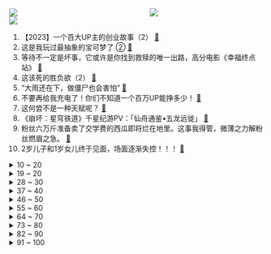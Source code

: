 <div >
	<a style="float:left;width:55%;" href = "https://github.com/anuraghazra/github-readme-stats">
	 <img src = "https://github-readme-stats.vercel.app/api?username=iuuuuuaena&theme=buefy&show_icons=true"/>
	</a>
	<a  style="float:right;width:45%" href = "https://github.com/anuraghazra/github-readme-stats">
	 <img  src="https://github-readme-stats.vercel.app/api/top-langs/?username=anuraghazra&layout=compact"/>
	</a>
	</div>

[![](https://img.shields.io/badge/jxd-@jxdgogogo.xyz-yellowgreen.svg)](https://www.jxdgogogo.xyz)<br>
1. 【2023】一个百大UP主的创业故事（2） [:link:](//www.bilibili.com/video/BV17u411E7UK) <br>
2. 这是我玩过最抽象的宝可梦了 ② [:link:](//www.bilibili.com/video/BV16p4y1K7CF) <br>
3. 等待不一定是坏事，它或许是你找到救赎的唯一出路，高分电影《幸福终点站》 [:link:](//www.bilibili.com/video/BV1pG411o7jy) <br>
4. 这该死的胜负欲（2） [:link:](//www.bilibili.com/video/BV15N4y1o7CT) <br>
5. “大雨还在下，做僵尸也会害怕” [:link:](//www.bilibili.com/video/BV1d8411Q76i) <br>
6. 不要再给我充电了！你们不知道一个百万UP能挣多少！ [:link:](//www.bilibili.com/video/BV19N411B7mS) <br>
7. 这何尝不是一种天赋呢？ [:link:](//www.bilibili.com/video/BV1PN411z7Dd) <br>
8. 《崩坏：星穹铁道》千星纪游PV：「仙舟通鉴•五龙远徙」 [:link:](//www.bilibili.com/video/BV1nu4y1D7Ex) <br>
9. 粉丝六万斤准备卖了交学费的西瓜即将烂在地里。这事我得管，微薄之力解粉丝燃眉之急。 [:link:](//www.bilibili.com/video/BV18u4y1X7b6) <br>
10. 2岁儿子和1岁女儿终于见面，场面逐渐失控！！！ [:link:](//www.bilibili.com/video/BV1ah4y1U7ye) <br>
<details>
<summary>10 ~ 20</summary>

11. 《逃出大英博物馆》预告片来啦～ [:link:](//www.bilibili.com/video/BV1594y167Ea) <br>
12. 自律即自由 [:link:](//www.bilibili.com/video/BV1zp4y1K7PX) <br>
13. 各地博物馆的显眼包！ [:link:](//www.bilibili.com/video/BV1Vu411E7Ed) <br>
14. 我，苏东坡，人生再难，不过八万餐 [:link:](//www.bilibili.com/video/BV1Wu411N7yn) <br>
15. ”我们这一辈子的终极目标，到底是什么？“ [:link:](//www.bilibili.com/video/BV1BF411C7fd) <br>
16. 【RemRem/在这个瞬间】(四）“对不起，新之助，我可能，真的不是你爸爸” [:link:](//www.bilibili.com/video/BV1TF411y7xy) <br>
17. 小潮team走向了国际化！ [:link:](//www.bilibili.com/video/BV1iz4y1M7rJ) <br>
18. 你们一定看过的广告小游戏，我全下载了！ [:link:](//www.bilibili.com/video/BV1hj411q7Yv) <br>
19. 订书钉做的坦克～          履带可动，炮台可动，重机枪可动，有天线，履带和炮台设计了限位孔，不会乱滑，不会掉 [:link:](//www.bilibili.com/video/BV1Hp4y1E7iA) <br>
</details>
<details>
<summary>19 ~ 20</summary>

20. 给小潮院长当助理是一种什么体验？（小潮team打工记） [:link:](//www.bilibili.com/video/BV1Gj41127qW) <br>
21. 大家不喜欢国花牡丹？ [:link:](//www.bilibili.com/video/BV1Yr4y1X7aS) <br>
22. 疯狂动物城2：重返动物城 [:link:](//www.bilibili.com/video/BV1Am4y1u7tm) <br>
23. 赵子龙七进七出救阿斗！赵子龙长坂坡救阿斗 [:link:](//www.bilibili.com/video/BV1uG411Z7YL) <br>
24. 【黑神话】天 道 超 僧 [:link:](//www.bilibili.com/video/BV1Ch4y1U7za) <br>
25. 【时代少年团】「造夏」音乐分享会 [:link:](//www.bilibili.com/video/BV1594y167QC) <br>
26. 挪威人竟然把剩菜做成了盲盒！50元一份！里面都有什么？ [:link:](//www.bilibili.com/video/BV1RN4y197D9) <br>
27. 猫 和 老 鼠 诚 不 欺 我 ！ [:link:](//www.bilibili.com/video/BV1kh4y1276k) <br>
28. 有内鬼，可惜是来搞笑的！ [:link:](//www.bilibili.com/video/BV18p4y1K7Hp) <br>
</details>
<details>
<summary>28 ~ 30</summary>

29. 我以为我拯救的是我的娃娃亲女孩，其实我拯救的是一个禁锢的灵魂。 [:link:](//www.bilibili.com/video/BV1ip4y1P7Hd) <br>
30. 日本排放核污水，我们需要囤盐吗？ [:link:](//www.bilibili.com/video/BV1TF411y7Sq) <br>
31. 探秘全中国最贵意大利餐厅！一顿饭1.5w，到底吃了什么？ [:link:](//www.bilibili.com/video/BV1S14y117iN) <br>
32. 掏垃圾桶的大浣熊 [:link:](//www.bilibili.com/video/BV1su4y1e7Ct) <br>
33. 好好好！大的真要来了！2023年10月新番导视！【泛式】 [:link:](//www.bilibili.com/video/BV17z4y1M76T) <br>
34. 第一次演变态，演的不好，希望大家见谅！ [:link:](//www.bilibili.com/video/BV1KP411W7x9) <br>
35. 你们尽管做！塔斯汀那边我去解释...【中国汉堡】 [:link:](//www.bilibili.com/video/BV1oz4y1T7jW) <br>
36. 【4K 极致卡点】致敬！截拳道&五形拳 这就是奥特格斗天花板 [:link:](//www.bilibili.com/video/BV1wN4y1R7N6) <br>
37. 回来了！都回来了！2023年十月新番导视推荐 [:link:](//www.bilibili.com/video/BV1pG411d7wp) <br>
</details>
<details>
<summary>37 ~ 40</summary>

38. 久等了，你们这些…傻瓜（语气很温柔） [:link:](//www.bilibili.com/video/BV128411Q72R) <br>
39. 汉语言&英专&数学现状 [:link:](//www.bilibili.com/video/BV1Yr4y1X7Rp) <br>
40. 日本留学生：我只学会了这个！ [:link:](//www.bilibili.com/video/BV1dp4y177vQ) <br>
41. 脸盲？难懂？看前划重点！ 一刷弄懂诺兰新片《奥本海默》！【有备而来】01 [:link:](//www.bilibili.com/video/BV1Uw411Q7xa) <br>
42. 推理大师晚年巨作，涉及10条人命的神秘谋杀，牵扯到伦理和奇情 [:link:](//www.bilibili.com/video/BV15u411N71B) <br>
43. 分享你们军训爆笑的故事！ [:link:](//www.bilibili.com/video/BV14u4y1i7zV) <br>
44. 【全网独家】沈阳大街秘闻录 [:link:](//www.bilibili.com/video/BV1uG411d75i) <br>
45. 《明日方舟》× 中国国家地理 合作宣传PV [:link:](//www.bilibili.com/video/BV1Wu4y1D7ww) <br>
46. 《重返未来：1999》1.3版本PV：行至摩卢旁卡 [:link:](//www.bilibili.com/video/BV1hV41137Lv) <br>
</details>
<details>
<summary>46 ~ 50</summary>

47. 男爵新作：《一个男人决定卖房时》！ [:link:](//www.bilibili.com/video/BV1Ej411q7vh) <br>
48. 惊呆！！动物的这个部位竟然长这样！ [:link:](//www.bilibili.com/video/BV1914y1178Q) <br>
49. 【花小烙】蚂蟥吸血的时候真的会钻进人肉里吗？ [:link:](//www.bilibili.com/video/BV1su4y1X7ex) <br>
50. 《一辈子很短》 [:link:](//www.bilibili.com/video/BV16m4y1u7a9) <br>
51. 让状态切换和喝水一样简单，30s停止胡思乱想 [:link:](//www.bilibili.com/video/BV1NN411z7id) <br>
52. 《独家专访沫子Mozz》请相信，黑夜之后一定会有新的白昼！ [:link:](//www.bilibili.com/video/BV1zG411Z7Kp) <br>
53. 【睡眠科学】哪有什么熬夜不老？都是大脑透支在负重前行 [:link:](//www.bilibili.com/video/BV1pj41127Rc) <br>
54. 穿死库水去澳门水上乐园？! [:link:](//www.bilibili.com/video/BV1X14y117Sj) <br>
55. 情绪稳定的父母，是孩子一生的铠甲。 [:link:](//www.bilibili.com/video/BV1zh4y1T7dq) <br>
</details>
<details>
<summary>55 ~ 60</summary>

56. 《最难过的瞬间》 [:link:](//www.bilibili.com/video/BV16h4y1K7sh) <br>
57. 都什么年代，谁还传统补作业？！！ [:link:](//www.bilibili.com/video/BV1Qh4y1K7y9) <br>
58. 啊？18.0 [:link:](//www.bilibili.com/video/BV1Fw411Q7r1) <br>
59. 她是未来龙皇！！！【rs】 [:link:](//www.bilibili.com/video/BV1AN4y1R7B1) <br>
60. 天上的星星放大1200倍，能看到什么？ [:link:](//www.bilibili.com/video/BV1S14y117t1) <br>
61. 当你第一个失败就要「叫所有人爸爸」!!？ [:link:](//www.bilibili.com/video/BV1bw411Q7VD) <br>
62. 在原神FES上COS最可爱的荧妹！沉浸式逛漫展！ [:link:](//www.bilibili.com/video/BV1hj411q798) <br>
63. 痛苦面具-爱美丽 [:link:](//www.bilibili.com/video/BV1dw411D7y9) <br>
64. 【STN快报第七季27】你们国外的六脉神剑，怎么分口径啊？ [:link:](//www.bilibili.com/video/BV1gm4y1T757) <br>
</details>
<details>
<summary>64 ~ 70</summary>

65. 一只被拴着的猫，必然有它的原因… [:link:](//www.bilibili.com/video/BV1wu411N74K) <br>
66. 不好意思，做暑假作业就是在浪费时间，劝你别写了 [:link:](//www.bilibili.com/video/BV1N14y127WJ) <br>
67. 【原神】蒙德第一骑士！可莉来噜！😜 [:link:](//www.bilibili.com/video/BV1cu4y1e7Px) <br>
68. 小黑屋回归！表情包食物吃一天！一天三餐全吃泡面 [:link:](//www.bilibili.com/video/BV1v94y1z7yU) <br>
69. 【喜哥】看得出来你是很有滑板天赋的 [:link:](//www.bilibili.com/video/BV1Jh4y1T7AW) <br>
70. 【全文一更到底丨小秋篇】我是恶毒女配，但我摆烂了。原因无他，我脸盲。家里有五个小孩，一个男主，一个反派，一个男配，一个女主，一个女配。 [:link:](//www.bilibili.com/video/BV1mP411a7im) <br>
71. 澳大利亚悉尼租房！7500元只能住一周？ [:link:](//www.bilibili.com/video/BV19p4y177F2) <br>
72. 我做了张让我和女友感情升温的沙发 [:link:](//www.bilibili.com/video/BV11P411a7qP) <br>
73. 这！才叫孙悟空！高司令耗时一个月，超然炸裂救场！斩破一切！一棍破天！ [:link:](//www.bilibili.com/video/BV1Mu411N76d) <br>
</details>
<details>
<summary>73 ~ 80</summary>

74. 今年给自己做的是尼克生日蛋糕！ [:link:](//www.bilibili.com/video/BV13j41127ZW) <br>
75. 武警爸爸年轻的神仙颜值#遗传基因的强大 [:link:](//www.bilibili.com/video/BV1Br4y1X7KB) <br>
76. 一觉醒来，我家猫竟变成了美少女？【笨蛋喵喵01】 [:link:](//www.bilibili.com/video/BV1JP411W7Lu) <br>
77. 小乔：停车场反杀龙卷风 [:link:](//www.bilibili.com/video/BV1h8411z7MH) <br>
78. 亚洲最高垂直过山车，你最想和谁一起玩？ [:link:](//www.bilibili.com/video/BV1cp4y1T7jo) <br>
79. 【宋亚轩】超深情翻唱《情话love words》~用音符织就的爱之旋律，这是我想对你说的话！ [:link:](//www.bilibili.com/video/BV1vz4y1M7rq) <br>
80. 父母的“眼中钉”，却是孩子唯一，信得过的“家人” ！ [:link:](//www.bilibili.com/video/BV1Dh4y1K798) <br>
81. 开学的自我介绍 [:link:](//www.bilibili.com/video/BV1Qp4y1K7GS) <br>
82. 没见过这么可怕的狗 [:link:](//www.bilibili.com/video/BV1XN411B7Ne) <br>
</details>
<details>
<summary>82 ~ 90</summary>

83. 极端暴雨来了！超强台风苏拉猛烈爆发将超17级，台风达维及更多台风将奔向日本 [:link:](//www.bilibili.com/video/BV1ph4y1T73m) <br>
84. 十二星座专属暗黑神曲，莫名诡异却好听，听听你的星座是哪首歌！ [:link:](//www.bilibili.com/video/BV1Wp4y1E7PG) <br>
85. 坤 坤 大 战 钱 小 豪豪 [:link:](//www.bilibili.com/video/BV14z4y1M7Pg) <br>
86. 阎 王 模 拟 器 ! [:link:](//www.bilibili.com/video/BV1Eu4y1X7Fj) <br>
87. 这种难度的游戏项目都敢开！？网易喝高了吧？ [:link:](//www.bilibili.com/video/BV1Tu411E73N) <br>
88. 童年未解之谜！天堂模组的最终结局究竟是什么？【我的世界】 [:link:](//www.bilibili.com/video/BV1U94y1z7UC) <br>
89. 一起来找生活里的糖吧～ [:link:](//www.bilibili.com/video/BV1Vu4y1e7tU) <br>
90. 《崩坏：星穹铁道》浮光映影：「比阳光更明亮的」 [:link:](//www.bilibili.com/video/BV1U8411Q7cH) <br>
91. 虎狼来 (Kororon) - Eve Music Video [:link:](//www.bilibili.com/video/BV1KG411d7Yd) <br>
</details>
<details>
<summary>91 ~ 100</summary>

92. 曾经的国产片顶流，终于割不动了 [:link:](//www.bilibili.com/video/BV1D94y1z7ju) <br>
93. 紫云山中有奇情，白日无光晦月明 ！黑神话试玩剧情解析【贰】 [:link:](//www.bilibili.com/video/BV1dj411q7W7) <br>
94. 打工人每天起床的真实写照，哈哈哈哈哈哈哈 [:link:](//www.bilibili.com/video/BV1mr4y1R7N7) <br>
95. 猫：大人…草猫冤枉啊… [:link:](//www.bilibili.com/video/BV1nj411q7rv) <br>
96. 游戏王挑战赛2：最强王者vs王者百星！他出了一个名刀司命！ [:link:](//www.bilibili.com/video/BV17P411Y7Jp) <br>
97. 32年前打恐龙救美女的游戏 买正版竟上当受骗！ [:link:](//www.bilibili.com/video/BV1M8411X7Dv) <br>
98. 完了！老师突击上门检查暑假作业 [:link:](//www.bilibili.com/video/BV1N14y127Dh) <br>
99. 《B 界 地 府 各 等 级 对 应 鬼 神 和 特 权》 [:link:](//www.bilibili.com/video/BV1wF411k7cL) <br>
100. 暑假逆袭时的尴尬（这真的是超级无敌太太太真实了） [:link:](//www.bilibili.com/video/BV1VF411y7Zr) <br>
</details>
